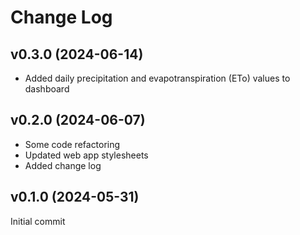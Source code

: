 # Change Log

## v0.3.0  (2024-06-14)

- Added daily precipitation and evapotranspiration (ETo) values to dashboard

## v0.2.0  (2024-06-07)

- Some code refactoring
- Updated web app stylesheets
- Added change log

## v0.1.0  (2024-05-31)

Initial commit
